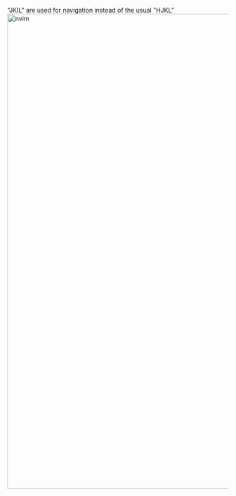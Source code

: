"JKIL" are used for navigation instead of the usual "HJKL"  
<img width="1920" height="1080" alt="nvim" src="https://github.com/user-attachments/assets/07c89a42-b179-4248-a2bd-75b41c3189ad" />
